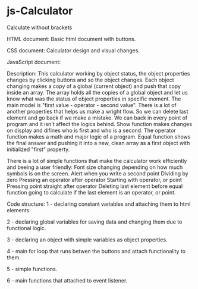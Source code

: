 # js-Calculator
Calculate without brackets

HTML document:
Basic html document with buttons.

CSS document:
Calculator design and visual changes.

JavaScript document:

Description:
This calculator working by object status, the object properties changes by clicking buttons and so the object changes.
Each object changing makes a copy of a global (current object) and push that copy inside an array.
The array holds all the copies of a global object and let us know what was the status of object properties in specific moment.
The main model is "first value - operator - second value". There is a lot of another properties that helps us make a wright flow.
So we can delete last element and go back if we make a mistake. We can back in every point of program and it isn't affect the logics behind.
Show function makes changes on display and difines who is first and who is a second.
The operator function makes a math and major logic of a program.
Equal function shows the final answer and pushing it into a new, clean array as a first object with initialized "first" property.

There is a lot of simple functions that make the calculator work efficiently and beeing a user friendly:
Font size changing depending on how much symbols is on the screen.
Alert when you write a second point
Dividing by zero
Pressing an operator after operator
Starting with operator, or point
Pressing point straight after operator
Deleting last element before equal function going to calculate if the last element is an operator, or point. 

Code structure:
1 - declaring constant variables and attaching them to html elements.

2 - declaring global variables for saving data and changing them due to functional logic.

3 - declaring an object with simple variables as object properties.

4 - main for loop that runs betwen the buttons and attach functionality to them.

5 - simple functions.

6 - main functions that attached to event listener.
